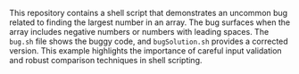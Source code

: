 This repository contains a shell script that demonstrates an uncommon bug related to finding the largest number in an array. The bug surfaces when the array includes negative numbers or numbers with leading spaces.  The `bug.sh` file shows the buggy code, and `bugSolution.sh` provides a corrected version. This example highlights the importance of careful input validation and robust comparison techniques in shell scripting.